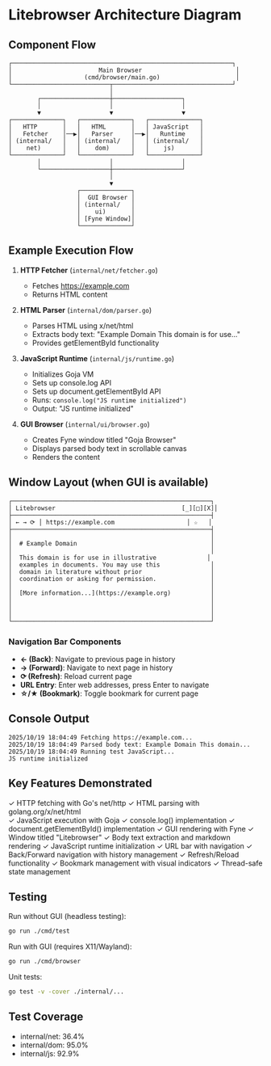 # Litebrowser Architecture Diagram

## Component Flow

```
┌─────────────────────────────────────────────────────────────┐
│                        Main Browser                          │
│                    (cmd/browser/main.go)                     │
└───────────────────────────┬─────────────────────────────────┘
                            │
        ┌───────────────────┼───────────────────┐
        │                   │                   │
        ▼                   ▼                   ▼
┌──────────────┐   ┌──────────────┐   ┌──────────────┐
│   HTTP       │   │   HTML       │   │ JavaScript   │
│   Fetcher    │──▶│   Parser     │──▶│   Runtime    │
│ (internal/   │   │ (internal/   │   │ (internal/   │
│    net)      │   │    dom)      │   │    js)       │
└──────────────┘   └──────────────┘   └──────────────┘
        │                   │                   │
        └───────────────────┼───────────────────┘
                            │
                            ▼
                   ┌──────────────┐
                   │  GUI Browser │
                   │ (internal/   │
                   │    ui)       │
                   │ [Fyne Window]│
                   └──────────────┘
```

## Example Execution Flow

1. **HTTP Fetcher** (`internal/net/fetcher.go`)
   - Fetches https://example.com
   - Returns HTML content

2. **HTML Parser** (`internal/dom/parser.go`)
   - Parses HTML using x/net/html
   - Extracts body text: "Example Domain This domain is for use..."
   - Provides getElementById functionality

3. **JavaScript Runtime** (`internal/js/runtime.go`)
   - Initializes Goja VM
   - Sets up console.log API
   - Sets up document.getElementById API
   - Runs: `console.log("JS runtime initialized")`
   - Output: "JS runtime initialized"

4. **GUI Browser** (`internal/ui/browser.go`)
   - Creates Fyne window titled "Goja Browser"
   - Displays parsed body text in scrollable canvas
   - Renders the content

## Window Layout (when GUI is available)

```
┌───────────────────────────────────────────────────────┐
│ Litebrowser                                   [_][□][X]│
├───────────────────────────────────────────────────────┤
│ ← → ⟳ │ https://example.com                    │ ☆   │
├───────────────────────────────────────────────────────┤
│                                                       │
│  # Example Domain                                     │
│                                                       │
│  This domain is for use in illustrative              │
│  examples in documents. You may use this              │
│  domain in literature without prior                   │
│  coordination or asking for permission.               │
│                                                       │
│  [More information...](https://example.org)           │
│                                                       │
│                                                       │
│                                                       │
└───────────────────────────────────────────────────────┘
```

### Navigation Bar Components
- **← (Back)**: Navigate to previous page in history
- **→ (Forward)**: Navigate to next page in history  
- **⟳ (Refresh)**: Reload current page
- **URL Entry**: Enter web addresses, press Enter to navigate
- **☆/★ (Bookmark)**: Toggle bookmark for current page

## Console Output

```
2025/10/19 18:04:49 Fetching https://example.com...
2025/10/19 18:04:49 Parsed body text: Example Domain This domain...
2025/10/19 18:04:49 Running test JavaScript...
JS runtime initialized
```

## Key Features Demonstrated

✓ HTTP fetching with Go's net/http
✓ HTML parsing with golang.org/x/net/html  
✓ JavaScript execution with Goja
✓ console.log() implementation
✓ document.getElementById() implementation
✓ GUI rendering with Fyne
✓ Window titled "Litebrowser"
✓ Body text extraction and markdown rendering
✓ JavaScript runtime initialization
✓ URL bar with navigation
✓ Back/Forward navigation with history management
✓ Refresh/Reload functionality
✓ Bookmark management with visual indicators
✓ Thread-safe state management

## Testing

Run without GUI (headless testing):
```bash
go run ./cmd/test
```

Run with GUI (requires X11/Wayland):
```bash
go run ./cmd/browser
```

Unit tests:
```bash
go test -v -cover ./internal/...
```

## Test Coverage

- internal/net: 36.4%
- internal/dom: 95.0%  
- internal/js: 92.9%
